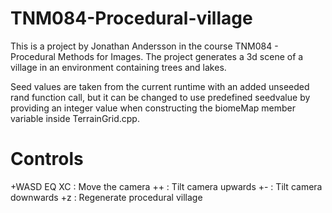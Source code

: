 # TNM084-Procedural-village
This is a project by Jonathan Andersson in the course TNM084 - Procedural Methods for Images.
The project generates a 3d scene of a village in an environment containing trees and lakes.

Seed values are taken from the current runtime with an added unseeded rand function call, 
but it can be changed to use predefined seedvalue by providing an integer value when constructing
the biomeMap member variable inside TerrainGrid.cpp.

# Controls
+WASD EQ XC : Move the camera
+\+ : Tilt camera upwards
+\- : Tilt camera downwards
+z : Regenerate procedural village

